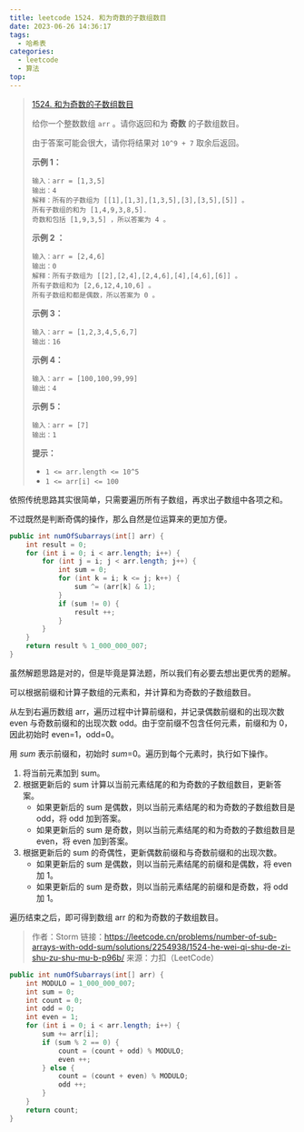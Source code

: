 ```yaml
---
title: leetcode 1524. 和为奇数的子数组数目
date: 2023-06-26 14:36:17
tags:
  - 哈希表
categories:
  - leetcode
  - 算法
top:
---
```


> [1524. 和为奇数的子数组数目](https://leetcode.cn/problems/number-of-sub-arrays-with-odd-sum/)
>
> 
>
> 给你一个整数数组 `arr` 。请你返回和为 **奇数** 的子数组数目。
>
> 由于答案可能会很大，请你将结果对 `10^9 + 7` 取余后返回。
>
>  
>
> **示例 1：**
>
> ```
> 输入：arr = [1,3,5]
> 输出：4
> 解释：所有的子数组为 [[1],[1,3],[1,3,5],[3],[3,5],[5]] 。
> 所有子数组的和为 [1,4,9,3,8,5].
> 奇数和包括 [1,9,3,5] ，所以答案为 4 。
> ```
>
> **示例 2 ：**
>
> ```
> 输入：arr = [2,4,6]
> 输出：0
> 解释：所有子数组为 [[2],[2,4],[2,4,6],[4],[4,6],[6]] 。
> 所有子数组和为 [2,6,12,4,10,6] 。
> 所有子数组和都是偶数，所以答案为 0 。
> ```
>
> **示例 3：**
>
> ```
> 输入：arr = [1,2,3,4,5,6,7]
> 输出：16
> ```
>
> **示例 4：**
>
> ```
> 输入：arr = [100,100,99,99]
> 输出：4
> ```
>
> **示例 5：**
>
> ```
> 输入：arr = [7]
> 输出：1
> ```
>
>  
>
> **提示：**
>
> - `1 <= arr.length <= 10^5`
> - `1 <= arr[i] <= 100`

依照传统思路其实很简单，只需要遍历所有子数组，再求出子数组中各项之和。

不过既然是判断奇偶的操作，那么自然是位运算来的更加方便。

```java
public int numOfSubarrays(int[] arr) {
    int result = 0;
    for (int i = 0; i < arr.length; i++) {
        for (int j = i; j < arr.length; j++) {
            int sum = 0;
            for (int k = i; k <= j; k++) {
                sum ^= (arr[k] & 1);
            }
            if (sum != 0) {
                result ++;
            }
        }
    }
    return result % 1_000_000_007;
}
```

虽然解题思路是对的，但是毕竟是算法题，所以我们有必要去想出更优秀的题解。

可以根据前缀和计算子数组的元素和，并计算和为奇数的子数组数目。

从左到右遍历数组 arr，遍历过程中计算前缀和，并记录偶数前缀和的出现次数 even 与奇数前缀和的出现次数 odd。由于空前缀不包含任何元素，前缀和为 0，因此初始时 even=1，odd=0。

用 *sum* 表示前缀和，初始时 *sum*=0。遍历到每个元素时，执行如下操作。

1. 将当前元素加到 sum。
2. 根据更新后的 sum 计算以当前元素结尾的和为奇数的子数组数目，更新答案。
   - 如果更新后的 sum 是偶数，则以当前元素结尾的和为奇数的子数组数目是 odd，将 odd 加到答案。
   - 如果更新后的 sum 是奇数，则以当前元素结尾的和为奇数的子数组数目是 even，将 even 加到答案。
3. 根据更新后的 sum 的奇偶性，更新偶数前缀和与奇数前缀和的出现次数。
   - 如果更新后的 sum 是偶数，则以当前元素结尾的前缀和是偶数，将 even 加 1。
   - 如果更新后的 sum 是奇数，则以当前元素结尾的前缀和是奇数，将 odd 加 1。

遍历结束之后，即可得到数组 arr 的和为奇数的子数组数目。

> 作者：Storm
> 链接：https://leetcode.cn/problems/number-of-sub-arrays-with-odd-sum/solutions/2254938/1524-he-wei-qi-shu-de-zi-shu-zu-shu-mu-b-p96b/
> 来源：力扣（LeetCode）

```java
public int numOfSubarrays(int[] arr) {
    int MODULO = 1_000_000_007;
    int sum = 0;
    int count = 0;
    int odd = 0;
    int even = 1;
    for (int i = 0; i < arr.length; i++) {
        sum += arr[i];
        if (sum % 2 == 0) {
            count = (count + odd) % MODULO;
            even ++;
        } else {
            count = (count + even) % MODULO;
            odd ++;
        }
    }
    return count;
}
```
